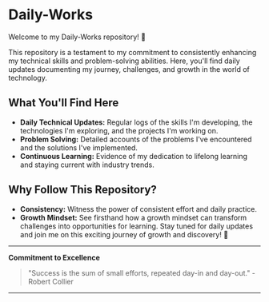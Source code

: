 # Daily-Works

Welcome to my Daily-Works repository! 🚀

This repository is a testament to my commitment to consistently enhancing my technical skills and problem-solving abilities. Here, you'll find daily updates documenting my journey, challenges, and growth in the world of technology. 

## What You'll Find Here
- **Daily Technical Updates:** Regular logs of the skills I'm developing, the technologies I'm exploring, and the projects I'm working on.
- **Problem Solving:** Detailed accounts of the problems I've encountered and the solutions I've implemented.
- **Continuous Learning:** Evidence of my dedication to lifelong learning and staying current with industry trends.

## Why Follow This Repository?
- **Consistency:** Witness the power of consistent effort and daily practice.
- **Growth Mindset:** See firsthand how a growth mindset can transform challenges into opportunities for learning.
Stay tuned for daily updates and join me on this exciting journey of growth and discovery! 🌟

---

**Commitment to Excellence**
> "Success is the sum of small efforts, repeated day-in and day-out." - Robert Collier
---


